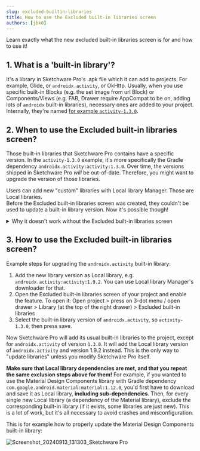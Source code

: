 ```yaml
---
slug: excluded-builtin-libraries
title: How to use the Excluded built-in libraries screen
authors: [jbk0]
---
```


Learn exactly what the new excluded built-in libraries screen is for and how to use it!
<!--truncate-->

## 1. What is a 'built-in library'?

It's a library in Sketchware Pro's .apk file which it can add to projects. For example, Glide, or `androidx.activity`, or OkHttp. Usually, when you use specific built-in Blocks (e.g. the set image from url Block) or Components/Views (e.g. FAB, Drawer require AppCompat to be on, adding lots of `androidx` built-in libraries), necessary ones are added to your project. Internally, they're named [for example `activity-1.3.0`](https://github.com/Sketchware-Pro/Sketchware-Pro/blob/4c65b566c1837219439fd71a06b9f0f1c156f4b5/app/src/main/java/mod/jbk/build/BuiltInLibraries.java#L27).

## 2. When to use the Excluded built-in libraries screen?

Those built-in libraries that Sketchware Pro contains have a specific version. In the `activity-1.3.0` example, it's more specifically the Gradle dependency `androidx.activity:activity:1.3.0`. Over time, the versions shipped in Sketchware Pro *will* be out-of-date. Therefore, you might want to upgrade the version of those libraries.

Users can add new "custom" libraries with Local library Manager. Those are Local libraries.  
Before the Excluded built-in libraries screen was created, they couldn't be used to update a built-in library version. Now it's possible though!

<details>
<summary>Why it doesn't work without the Excluded built-in libraries screen</summary>

When not using the Excluded built-in libraries screen, the .apk file of the project contains two definitions of a library in the .dex files. Android only uses the first definition of a class, and built-in libraries' .dex files are preferred over Local libraries' when Sketchware Pro creates a project .apk file. This is similar to the Java boot classpath and not being able to overwrite core Java classes.
</details>

## 3. How to use the Excluded built-in libraries screen?

Example steps for upgrading the `androidx.activity` built-in library:

1. Add the new library version as Local library, e.g. `androidx.activity:activity:1.9.2`. You can use Local library Manager's downloader for that.
2. Open the Excluded built-in libraries screen of your project and enable the feature. To open it: Open project > press on 3-dot menu / open drawer > Library (at the top of the right drawer) > Excluded built-in libraries
3. Select the built-in library version of `androidx.activity`, so `activity-1.3.0`, then press save.

Now Sketchware Pro will add its usual built-in libraries to the project, except for `androidx.activity` of version `1.3.0`. It will add the Local library version of `androidx.activity` and version 1.9.2 instead. This is the only way to "update libraries" unless you modify Sketchware Pro itself.

**Make sure that Local library dependencies are met, and that you repeat the same exclusion steps above for them!** For example, if you wanted to use the Material Design Components library with Gradle dependency `com.google.android.material:material:1.12.0`, you'd first have to download and save it as Local library, **including sub-dependencies**. Then, for every single new Local library (a dependency of the Material library), exclude the corresponding built-in library (if it exists, some libraries are just new). This is a lot of work, but it's all necessary to avoid crashes and misconfiguration.

This is for example how to properly update the Material Design Components built-in library:

<div class="screenshot">

![Screenshot_20240913_131303_Sketchware Pro](https://github.com/user-attachments/assets/ed33efa4-6f72-435a-a8f2-435ce1516091)

</div>